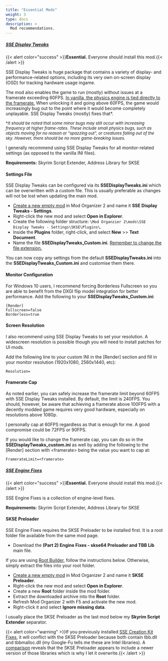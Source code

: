 ```yaml
---
title: "Essential Mods"
weight: 3
type: docs
description: >
  Mod recommendations.
---
```


##### [SSE Display Tweaks](https://www.nexusmods.com/skyrimspecialedition/mods/34705)

{{< alert color="success" >}}**Essential.** Everyone should install this mod.{{< /alert >}}

SSE Display Tweaks is huge package that contains a variety of display- and performance-related options, including its very own on-screen display (OSD) for tracking hardware usage ingame.

The mod also enables the game to run (mostly) without issues at a framerate exceeding 60FPS. <u>In vanilla, the physics engine is tied directly to the framerate.</u> When unlocking it and going above 60FPS, the game would increasingly bug out to the point where it would become completely unplayable. SSE Display Tweaks (mostly) fixes that*.

<font size=2>\**It should be noted that some minor bugs may still occur with increasing frequency at higher frame-rates. These include small physics bugs, such as objects moving for no reason or "spazzing out", or creatures falling out of the sky. However, there should be no more game-breaking issues.*</font>

I generally recommend using SSE Display Tweaks for all monitor-related settings (as opposed to the vanilla INI files).

**Requirements:** Skyrim Script Extender, Address Library for SKSE

#### Settings File

SSE Display Tweaks can be configured via its **SSEDisplayTweaks.ini** which can be overwritten with a custom file. This is usually preferable as changes will not be lost when updating the main mod.

- [Create a new empty mod](/Pictures/bg/create-empty-mod.png) in Mod Organizer 2 and name it **SSE Display Tweaks - Settings**.
- Right-click the new mod and select **Open in Explorer**.
- Create the following folder structure: `\Mod Organzier 2\mods\SSE Display Tweaks - Settings\SKSE\Plugins\`.
- Inside the **Plugins** folder, right-click, and select **New** >> **Text Document**.
- Name the file **SSEDisplayTweaks_Custom.ini**. <u>Remember to change the file extension.</u>

You can now copy any settings from the default **SSEDisplayTweaks.ini** into the **SSEDisplayTweaks_Custom.ini** and customise them there.

#### Monitor Configuration

For Windows 10 users, I recommend forcing Borderless Fullscreen so you are able to benefit from the DXGI flip model integration for better performance. Add the following to your **SSEDisplayTweaks_Custom.ini**:

```
[Render]
Fullscreen=false
Borderless=true
```

#### Screen Resolution

I also recommend using SSE Display Tweaks to set your resolution. A widescreen resolution is possible though you will need to install patches for UI mods.

Add the following line to your custom INI in the [Render] section and fill in your monitor resolution (1920x1080, 2560x1440, etc):

```
Resolution=
```

#### Framerate Cap

As noted earlier, you can safely increase the framerate limit beyond 60FPS with SSE Display Tweaks installed. By default, the limit is 240FPS. You should, however, be aware that achieving a framerate above 100FPS with a decently modded game requires very good hardware, especially on resolutions above 1080p.

I personally cap at 60FPS regardless as that is enough for me. A good compromise could be 72FPS or 90FPS.

If you would like to change the framerate cap, you can do so in the **SSEDisplayTweaks_custom.ini** as well by adding the following to the [Render] section with \<framerate> being the value you want to cap at:

```
FramerateLimit=<framerate>
```

##### [SSE Engine Fixes](https://www.nexusmods.com/skyrimspecialedition/mods/17230)

{{< alert color="success" >}}**Essential.** Everyone should install this mod.{{< /alert >}}

SSE Engine Fixes is a collection of engine-level fixes.

**Requirements:** Skyrim Script Extender, Address Library for SKSE

#### SKSE Preloader

SSE Engine Fixes requires the SKSE Preloader to be installed first. It is a root folder file available from the same mod page.

- Download the **(Part 2) Engine Fixes - skse64 Preloader and TBB Lib** main file.

If you are using [Root Builder](/bg/additional-modules/root-builder/), follow the instructions below. Otherwise, simply extract the files into your root folder.

- [Create a new empty mod](/Pictures/bg/create-empty-mod.png) in Mod Organizer 2 and name it **SKSE Preloader**.
- Right-click the new mod and select **Open in Explorer**.
- Create a new **Root** folder inside the mod folder.
- Extract the downloaded archive into the **Root** folder.
- Refresh Mod Organizer 2 with F5 and activate the new mod.
- Right-click it and select **Ignore missing data**.

I usually place the SKSE Preloader as the last mod below my **Skyrim Script Extender** separator.

{{< alert color="warning" >}}If you previously installed [SSE Creation Kit Fixes](/bg/tool-setup/creation-kit/#creation-kit-fixes), it will conflict with the SKSE Preloader because both contain tbb.dll and tbbmalloc.dll (my Google-Fu tells me these are Intel libraries). A [comparison](/Pictures/bg/recommended-mods/essential-mods/tbb-comparison.png) reveals that the SKSE Preloader appears to include a newer version of those libraries which is why I let it overwrite.{{< /alert >}}